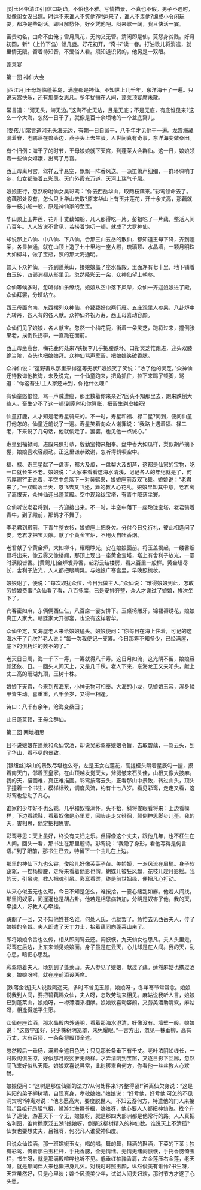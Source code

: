 <!-- { "loadSidebar": true } -->
[对玉环带清江引]信口胡诌，不俗也不雅。写情描景，不真也不假。男子不遇时，就像闺女没出嫁。时运不来谁人不笑他?时运来了，谁人不羡他?编成小令闲玩耍，都净是些胡话。即且解愁怀，好歹凭他吧。闷来歌一阔，我且快活一霎。

富贵功名，由命不由俺；雪月风花，无拘又无管。清闲即是仙，莫怨身贫贱。好月初圆，新*（上竹下刍）倾几盏。好花初开，“奇书”读一卷。打油歌儿将消遣，就里情无限。留着待知音，不爱俗人看。须知道识货的，他另是一双眼。



蓬莱宴



第一回  神仙大会

[西江月]王母驾临蓬莱岛，满座都是神仙。不知世上几千年，东洋海干了一遍。只说天宫快乐，还有那美女思凡。多年扰攘在人间，蓬莱顶宴席未散。

常言道：“河无头，海无边。”这海不止无边，且是无底；不是无底，有底谁见来?这么一个大海，忽然一日干了，就像是百十余顷地的一个盆底窝儿。

[耍孩儿]常言道河无头海无边，有朝一日自家干，八千年才见他干一遍。龙宫海藏漏着脊，老鹏落在兽头边，燕子头上去生蛋。人世间真有奇事，东洋海变做桑田。

有个旧例：海干了的时节，王母娘娘就下天宫，到蓬莱大会群仙。这一日，娘娘领着一些仙女嫦娥，出离了月宫。

西王母离月宫，驾祥云半悬空，飘飘一阵香风送。一派笙萧声细细，一群环珮响丁冬，仙女都骑着五彩凤。天门外霞光万道，天河上瑞气千层。

娘娘正行，忽然吩咐仙女吴彩鸾：“你去西岳华山，取两枝藕来。”彩鸾领命去了。这藕那处没有，怎么只上华山去取?原来华山上有玉井莲花，开十余丈高，那藕就像一枝小船一般，原是神仙家的至宝。

华山顶上玉井莲，花开十丈藕如船，凡人那得吃一片。彭祖吃了一片藕，整活人间八百年。人人皆说不曾见，若捞着饱叨一顿，就成了大罗神仙。

却说那上八仙、中八仙、下八仙，合那三山五岳的散仙，都知道王母下降，齐到蓬莱，各显神通，就在山顶上造了七十里地一座大殿，琉璃顶、水晶墙，一颗月明珠大如柳斗，做了宝瓶，照的那大海通明。

普天下众神仙，一齐到蓬莱山，接娘娘盖了座水晶殿。里面净有七十里，地下铺着白玉砖，四部洲都从影里见。忽然降彩云一朵，众神仙望上朝参。

众仙等候多时，忽听得仙乐缭绕，娘娘从空中落下风辇，众仙一齐迎娘娘进了殿。众仙拜罢，分班站立。

西王母面向南，东西摆列众神仙，齐臻臻好似两行雁。五庄观里人参果，八卦炉中九转丹，各人有的各人献。众神仙齐祝万寿，西王母喜动容颜。

众仙们见了娘娘，各人献宝。忽然一个梅花鹿，衔着一朵灵芝，跑将过来，撞倒张果老，挨倒铁拐李，一直跪在面前。

西王母坐高台，梅花鹿何处来?铁拐李几乎把腰跌坏。口衔灵芝忙跑进，迎头双膝跪当阶，点头也把娘娘拜。众神仙骂声孽畜，把娘娘笑破香腮。

众神仙说：“这野畜从那里来得这等无状!”娘娘笑了笑说：“收了他的灵芝。”众神仙还待教诲他教诲，未及说完，一个仙童跑来，把角抓住，拉下来踢了顿脚，骂道：“你这畜生!主人家还未到，你抢什么哩!”

有仙童怒恨恨，骂一声贼遭瘟，那里数着你来亲近?回头不知那里去，跑来跌倒大些人，畜生少不了这一顿!到家时和你算账，把畜生剥皮抽筋!

仙童打鹿，人才知是老寿星骑来的。不一时，寿星和福、禄二星?同到，便问仙童打他怎的。仙童近前说了一遍。寿星笑着向众人谢罪说：“我路上遇着福、禄二老，下来说了几句话，他就偷走了。罢罢，也见他一点诚心。”

寿星到福禄同，进殿来俱打恭，殷勤宝物来相奉。盘中枣大如瓜样，梨似胡芦摘下棚，娘娘喜欢容颜动。正这里谦恭致谢，忽听得鹤唳空中。

福、禄、寿三星献了一盘枣，都大及瓜，一盘梨大及胡芦，这都是仙家的宝物，吃一口就长生不老。娘娘说：“大家来看看这海水清浅，记记各人的年纪就是了，何劳厚赐?”正说着，半空中忽落下一对黄鹤来，娘娘座前双双飞舞。娘娘说：“老君来了。”一双鹤落半天，忽飞去又飞还，舞的教人心花乱。娘娘早知其中意，老君离了离恨天，众神仙迎出蓬莱殿。空中现玲珑宝塔，有青牛降落尘寰。

众仙听说老君将到，一齐迎接出来。不一时，半空中落下一座玲珑宝塔，老君骑着青牛，到了殿前，那鹤才不舞了。

李老君到殿前，下青牛整衣衫，娘娘座上把身欠。分付今日免行礼，彼此相逢问了安，老君才把宝贝献。献了个黄金宝炉，不用火自吐香烟。

老君献了个黄金炉，大如柳斗，耀眼睁光，安在娘娘面前。将玉盖揭起，一缕香烟冒将出来，像云雾又像楼阁，那顶上现出一座黄金宝塔，塔上有舍利子放光，一霎时满殿皆香。[黄莺儿]金炉发异香，起彩云结楼房，看来百里一般样。黄金塔尽长，舍利子放光，人人都把眼睛晃。与娘娘广寒宫里，早晚照梳妆。

娘娘谢了，便说：“每次取扰众位，今日我做主人。”众仙说：“难得娘娘到此，怎敢劳娘娘费事!”众仙看了看，八百多席，已是安排齐整，众人才谢过了娘娘，挨次坐下了。

宾客密如麻，东俩俩西仨仨，八百席一霎安排下。玉桌椅雕牙，锦裙褥绣花，娘娘真正人家大。朝廷家大开御宴，也没有这样奢华。

众仙坐定，又海屋老人来给娘娘磕头。娘娘便问：“你每日在海上住着，可记的这海水干了几次?”老人说：“每一次我便记一支筹。今日那筹不知多少，已经满屋，底下的俱朽烂的数不的了。”

老天日日周，海一千下一筹，一筹就得八千寿。这日月如流，这光阴不留，娘娘容颜还依、日。一回头人间天上，又是几千秋。老人下来，东海龙王又来叩头，献上丈二高的珊瑚九顶，玉树十株。

娘娘下天宫，今来到东海东，小神无物可相奉。大海的小龙，见娘娘玉容，浑身鳞甲皆生动。喜重重，八千余岁，又得一相逢。

诗曰：八千有余年，沧海变桑田；

此日蓬莱顶，王母会群仙。

第二回  两地相思

且不说娘娘在蓬莱和众仙饮酒，却说吴彩鸾奉娘娘令旨，去取碧藕，一驾云头，到了华山，看不尽的景致。

[银纽丝]华山的景致尽堪也么夸，左是玉女右莲花，高搓桠头隔着星辰勾一揸，摸着南天门，邻着玉皇家。在山顶越发觉天大，斧劈皱来石头佳，山根又像大披麻。我的天，描画难，真正难描画。彩鸾按落云头，正看那山中景致，转过山头，顶头子撞着一个书生，模样标致，调度风流，约有十七八岁。看见彩鸾，走走又看，这彩鸾也忽动了凡心。

谁家的少年好不也么乖，几乎和奴撞满怀。头不抬，斜将俊眼看将来：上边看模样，下边看绣鞋，看着奴像是心里爱，回头走走又徘徊，颠倒神思脚步儿歪。我的天，害相思，他定把相思害。

彩鸾寻思：天上虽好，终没有夫妇之乐。但得像这个丈夫，跟他几年，也不枉生在人间。回头一看，那书生在那里题诗。彩鸾说：“我隐了身形，看他写得是何言语。”到了跟前，那书生已去，特留下一个曲儿在上边。

那里的神仙下九也么霄，俊脸儿好像芙芙子苗。美娇娇，一派风流在眉梢。身子软窈窕，一捏杨柳腰，走将来看着他影也俏。蝴蝶儿被狂风飘，花枝儿趁月影摇。我的天，引吊魂，教人把魂引吊。彩鸾看罢，终是前世姻缘，便把凡心打动。

从来心似玉无也么瑕，今日不知是怎么，难按拾，一霎心绪乱如麻。他若人间找，那里问奴家，问暹暹也是胡占卦。他若是相思病转加，分明是奴害了他。我的天，牵挂人，好教人心牵挂。

踌蹰了一回，又不知他姓甚名谁，何处人氏，也就罢了。急忙去见西岳夫人，传了娘娘的令旨。夫人即遣了天丁力士，抬着藕同向蓬莱山来了。

即将娘娘令旨也么传，相从即刻驾云还。闷恹恹，九天仙女也思凡。夫人头里走，彩鸾在后边，上东来懒见娘娘面。身子虽是在云天，心儿却是在人间。我的天，乱心思，暗把心思乱。

彩鸾随着夫人，顷刻到了蓬莱山。夫人参见了娘娘，献过了藕。适然麻姑也携过酒来，娘娘吩咐，就在座前添设两席。

[跌落金钱]夫人说我隔遥天，多时不曾见玉颜，娘娘呀-，冬年寒节常常念。娘娘说我到人间，要把碧藕赐众仙，夫人呀，怎敢劳动来相见。麻姑说我听人言，娘娘已到蓬莱山，娘娘呀，一樽薄酒来相献。娘娘欢喜动容颜，又劳美酒助清欢，麻姑呀，相逢得遂平生愿。

众仙在座饮酒，那水晶殿内外通明，看着那海水澄清，好像没有。墙壁一般。娘娘说：“这殿宇虽好，只少株树阴笼罩，未免耀眼。”一言方出，忽见一株垂柳，高有万丈，大有百顷，一条条将殿顶全遮。

忽然殿后一垂杨，满殿全遮日色光；只见那长条垂下有千丈。老叶浓阴如线长，一时殿阁俱生凉，好似那月殿娑萝无两样。才弄清阴到宝窗，又逐日影下回廊，忽然间飞来好似从天降。娘娘欢喜说异常，此树移来自何方，你看他一丝丝教人心欢畅。

娘娘便问：“这树是那位仙卿的法力?从何处移来?齐整得紧!”钟离仙欠身说：“这是纯阳的弟子柳树精，自现真身，孝敬娘娘。”娘娘说：“好亏他，好亏他!可怎的不见洞宾呢?钟离对说：“他志愿高大，要度脱世人，不知云游何方，特遣他的门人来接驾。”吕祖轩昂胆气粗，朝游北海暮苍梧，娘娘呀，他心要人人都把神仙做。找个升仙了道徒，游遍天下一个无，娘娘呀，就是那四大部洲都是他常行的路。人人真把名利图，谁肯抛家泛五湖?娘娘呀，倒是这柳树精入的神仙数。谁说天上不清孤?仙女也要想丈夫，吕祖呀，何况凡人谁受神仙度。

且说众仙饮酒，那一班嫦娥玉女，唱的唱，舞的舞，斟酒的斟酒，下菜的下莱；独有彩鸾，倚着那白玉栏杆，手托香腮，全无情绪。无情无绪闷恹恹，手托香腮倚玉栏，书生呀，就是那满殿喧哗也听不见。低垂红袖亸香肩，左金莲压右金莲，老天呀，就是那同伴人来也懒把身儿欠。对镜时时照玉颜，纵然俊美有谁怜?书生呀，天宫虽然好，只是心里淡；嫁个风流美少年，试试人间夫妇欢，那时节方才遂了心头愿。

